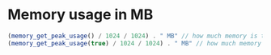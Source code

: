 # Memory usage in MB

```php
(memory_get_peak_usage() / 1024 / 1024) . " MB" // how much memory is the script using
(memory_get_peak_usage(true) / 1024 / 1024) . " MB" // how much memory is allocated by PHP
```
